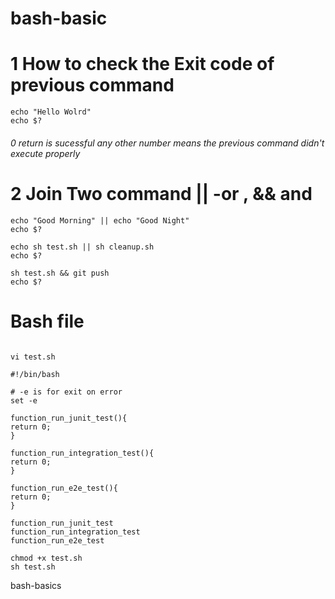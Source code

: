 # bash-basic
# 1 How to check the Exit code of previous command

```shell
echo "Hello Wolrd"
echo $?
```
###### 0 return is sucessful any other number means the previous command didn't execute properly 

# 2  Join Two command || -or , && and

```shell
echo "Good Morning" || echo "Good Night"
echo $?
```

```shell
echo sh test.sh || sh cleanup.sh
echo $?
```

```shell
sh test.sh && git push
echo $?
```

# Bash file 

```shell

vi test.sh
```
```shell
#!/bin/bash

# -e is for exit on error 
set -e 

function_run_junit_test(){
return 0;
}

function_run_integration_test(){
return 0;
}

function_run_e2e_test(){
return 0;
}

function_run_junit_test
function_run_integration_test
function_run_e2e_test

```
```shell
chmod +x test.sh
sh test.sh
```
bash-basics

